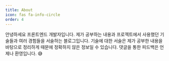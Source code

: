 ```yaml
---
title: About
icon: fas fa-info-circle
order: 4
---
```


안녕하세요 프론트엔드 개발자입니다.
제가 공부하는 내용과 프로젝트에서 사용했던 기술들과 여러 경험들을 서술하는 블로그입니다.
기술에 대한 서술은 제가 공부한 내용을 바탕으로 정리하게 때문에 정확하지 않은 정보일 수 있습니다.
댓글을 통한 피드백은 언제나 환영입니다. 😅

